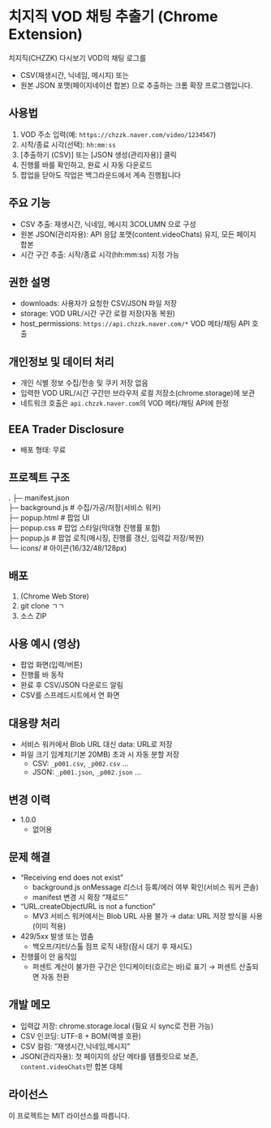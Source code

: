 # 치지직 VOD 채팅 추출기 (Chrome Extension)

치지직(CHZZK) 다시보기 VOD의 채팅 로그를
- CSV(재생시간, 닉네임, 메시지) 또는
- 원본 JSON 포맷(페이지네이션 합본)
으로 추출하는 크롬 확장 프로그램입니다.

## 사용법
1. VOD 주소 입력(예: `https://chzzk.naver.com/video/1234567`)
2. 시작/종료 시각(선택): `hh:mm:ss`
3. [추출하기 (CSV)] 또는 [JSON 생성(관리자용)] 클릭
4. 진행률 바를 확인하고, 완료 시 자동 다운로드
5. 팝업을 닫아도 작업은 백그라운드에서 계속 진행됩니다

## 주요 기능
- CSV 추출: 재생시간, 닉네임, 메시지 3COLUMN 으로 구성
- 원본 JSON(관리자용): API 응답 포맷(content.videoChats) 유지, 모든 페이지 합본
- 시간 구간 추출: 시작/종료 시각(hh:mm:ss) 지정 가능

## 권한 설명
- downloads: 사용자가 요청한 CSV/JSON 파일 저장
- storage: VOD URL/시간 구간 로컬 저장(자동 복원)
- host_permissions: `https://api.chzzk.naver.com/*` VOD 메타/채팅 API 호출

## 개인정보 및 데이터 처리
- 개인 식별 정보 수집/전송 및 쿠키 저장 없음
- 입력한 VOD URL/시간 구간만 브라우저 로컬 저장소(chrome.storage)에 보관
- 네트워크 호출은 `api.chzzk.naver.com`의 VOD 메타/채팅 API에 한정

## EEA Trader Disclosure
- 배포 형태: 무료

## 프로젝트 구조
.
├─ manifest.json  
├─ background.js # 수집/가공/저장(서비스 워커)  
├─ popup.html # 팝업 UI  
├─ popup.css # 팝업 스타일(막대형 진행률 포함)  
├─ popup.js # 팝업 로직(메시징, 진행률 갱신, 입력값 저장/복원)  
└─ icons/ # 아이콘(16/32/48/128px)  

## 배포
1. (Chrome Web Store)
2. git clone ㄱㄱ
3. 소스 ZIP 

## 사용 예시 (영상)
- 팝업 화면(입력/버튼)
- 진행률 바 동작
- 완료 후 CSV/JSON 다운로드 알림
- CSV를 스프레드시트에서 연 화면

## 대용량 처리
- 서비스 워커에서 Blob URL 대신 data: URL로 저장
- 파일 크기 임계치(기본 20MB) 초과 시 자동 분할 저장
  - CSV: `_p001.csv`, `_p002.csv` …
  - JSON: `_p001.json`, `_p002.json` …

## 변경 이력
- 1.0.0
  - 없어용

## 문제 해결
- “Receiving end does not exist”
  - background.js onMessage 리스너 등록/에러 여부 확인(서비스 워커 콘솔)
  - manifest 변경 시 확장 “재로드”
- “URL.createObjectURL is not a function”
  - MV3 서비스 워커에서는 Blob URL 사용 불가 → data: URL 저장 방식을 사용(이미 적용)
- 429/5xx 발생 또는 멈춤
  - 백오프/지터/스톨 점프 로직 내장(잠시 대기 후 재시도)
- 진행률이 안 움직임
  - 퍼센트 계산이 불가한 구간은 인디케이터(흐르는 바)로 표기 → 퍼센트 산출되면 자동 전환

## 개발 메모
- 입력값 저장: chrome.storage.local (필요 시 sync로 전환 가능)
- CSV 인코딩: UTF-8 + BOM(엑셀 호환)
- CSV 컬럼: “재생시간,닉네임,메시지”
- JSON(관리자용): 첫 페이지의 상단 메타를 템플릿으로 보존, `content.videoChats`만 합본 대체

## 라이선스
이 프로젝트는 MIT 라이선스를 따릅니다.

